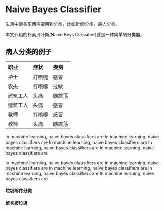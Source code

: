 <h1>Naive Bayes Classifier</h1>

<p>
生活中很多东西需要用到分类，比如新闻分类，病人分类。</p>

<p>本文介绍的朴素贝叶斯(Naive Beys Classifier)就是一种简单的分类器。</p>


<h2>病人分类的例子</h2>
<table style="text-align:left;border:8;bgcolor:red">
    <tr>
        <th>职业</th>
        <th>症状</th>
        <th>疾病</th>
    </tr>
    <tr>
        <td>护士</td>
        <td>打喷嚏</td>
        <td>感冒</tdth>
    </tr>
    <tr>
        <td>农夫</td>
        <td>打喷嚏</td>
        <td>过敏</tdth>
    </tr>
    <tr>
        <td>建筑工人</td>
        <td>头痛</td>
        <td>脑震荡</tdth>
    </tr>
    <tr>
        <td>建筑工人</td>
        <td>头痛</td>
        <td>感冒</tdth>
    </tr>
    <tr>
        <td>教师</td>
        <td>打喷嚏</td>
        <td>感冒</tdth>
    </tr>
    <tr>
        <td>教师</td>
        <td>头痛</td>
        <td>脑震荡</tdth>
    </tr>
</table>
<p>
    In machine learning, naive bayes classifiers are 
    In machine learning, naive bayes classifiers are 
    In machine learning, naive bayes classifiers are 
    In machine learning, naive bayes classifiers are 
    In machine learning, naive bayes classifiers are 
</p>

<p>
    In machine learning, naive bayes classifiers are 
    In machine learning, naive bayes classifiers are 
    In machine learning, naive bayes classifiers are 
    In machine learning, naive bayes classifiers are 
    In machine learning, naive bayes classifiers are 
</p>

<h4>垃圾邮件分类</h4>
<p></p>

<h4>留言板垃圾</h4>
<p></p>